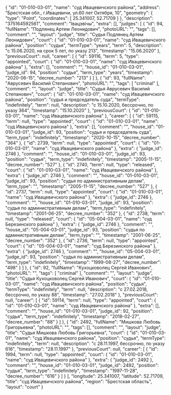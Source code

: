 {
"id": "01-010-03-01",
"name": "суд Ивацевичского района",
"address": "Брестская обл., г.Ивацевичи, ул.60 лет Октября, 10",
"geometry": {
"type": "Point",
"coordinates": [
25.341007, 52.71709
]
},
"description": "375164592561",
"comment": "Івацэвічы",
"extra": [],
"judges": [
{
"id": 94,
"fullName": "Подлянец Артем Леонидович",
"photoURL": "",
"tags": [],
"comment": "",
"layout": "judge",
"title": "Судья Подлянец Артем Леонидович",
"court": {
"id": "01-010-03-01",
"name": "суд Ивацевичского района",
"position": "судья",
"termType": "years",
"term": 5,
"description": "c 15.06.2020, на срок 5 лет, по указу 213",
"timestamp": "15.06.2020"
},
"previousCourt": null,
"career": [
{
"id": 59116,
"term": 5,
"type": "appointed",
"court": {
"id": "01-010-03-01",
"name": "суд Ивацевичского района"
},
"extra": [],
"comment": "",
"house_id": "01-010-03-01",
"judge_id": 94,
"position": "судья",
"term_type": "years",
"timestamp": "2020-06-15",
"decree_number": "213"
}
]
}, {
"id": 93,
"fullName": "Аврусевич Василий Степанович",
"photoURL": "",
"tags": [
"criminal"
],
"comment": "",
"layout": "judge",
"title": "Судья Аврусевич Василий Степанович",
"court": {
"id": "01-010-03-01",
"name": "суд Ивацевичского района",
"position": "судья и председатель суда",
"termType": "indefinitely",
"term": null,
"description": "c 15.10.2020, бессрочно, по указу 364",
"timestamp": "15.10.2020"
},
"previousCourt": {
"id": "01-010-03-01",
"name": "суд Ивацевичского района"
},
"career": [
{
"id": 59115,
"term": null,
"type": "appointed",
"court": {
"id": "01-010-03-01",
"name": "суд Ивацевичского района"
},
"extra": [],
"comment": "",
"house_id": "01-010-03-01",
"judge_id": 93,
"position": "судья и председатель суда",
"term_type": "indefinitely",
"timestamp": "2020-10-15",
"decree_number": "364"
}, {
"id": 2739,
"term": null,
"type": "appointed",
"court": {
"id": "01-010-03-01",
"name": "суд Ивацевичского района"
},
"extra": {
"judge_id": 2746 },
"comment": "",
"house_id": "01-010-03-01",
"judge_id": 93,
"position": "судья",
"term_type": "indefinitely",
"timestamp": "2005-11-15",
"decree_number": "527"
}, {
"id": 2740,
"term": null,
"type": "released",
"court": {
"id": "01-010-03-01",
"name": "суд Ивацевичского района"
},
"extra": {
"judge_id": 2746 },
"comment": "",
"house_id": "01-010-03-01",
"judge_id": 93,
"position": "судья по административным делам",
"term_type": "",
"timestamp": "2005-11-15",
"decree_number": "527"
}, {
"id": 2737,
"term": null,
"type": "appointed",
"court": {
"id": "01-010-03-01",
"name": "суд Ивацевичского района"
},
"extra": {
"judge_id": 2746 },
"comment": "",
"house_id": "01-010-03-01",
"judge_id": 93,
"position": "судья по административным делам",
"term_type": "indefinitely",
"timestamp": "2001-06-25",
"decree_number": "352"
}, {
"id": 2738,
"term": null,
"type": "released",
"court": {
"id": "05-004-03-01",
"name": "суд Березинского района"
},
"extra": {
"judge_id": 2746 },
"comment": "",
"house_id": "05-004-03-01",
"judge_id": 93,
"position": "судья по административным делам",
"term_type": "",
"timestamp": "2001-06-25",
"decree_number": "352"
}, {
"id": 2736,
"term": null,
"type": "appointed",
"court": {
"id": "05-004-03-01",
"name": "суд Березинского района"
},
"extra": {
"judge_id": 2746 },
"comment": "",
"house_id": "05-004-03-01",
"judge_id": 93,
"position": "судья по административным делам",
"term_type": "indefinitely",
"timestamp": "1999-08-27",
"decree_number": "498"
}
]
}, {
"id": 92,
"fullName": "Кухоцковолец Сергей Иванович",
"photoURL": "",
"tags": [
"criminal"
],
"comment": "",
"layout": "judge",
"title": "Судья Кухоцковолец Сергей Иванович",
"court": {
"id": "01-010-03-01",
"name": "суд Ивацевичского района",
"position": "судья",
"termType": "indefinitely",
"term": null,
"description": "c 27.02.2018, бессрочно, по указу 88",
"timestamp": "27.02.2018"
},
"previousCourt": null,
"career": [
{
"id": 59114,
"term": null,
"type": "appointed",
"court": {
"id": "01-010-03-01",
"name": "суд Ивацевичского района"
},
"extra": [],
"comment": "",
"house_id": "01-010-03-01",
"judge_id": 92,
"position": "судья",
"term_type": "indefinitely",
"timestamp": "2018-02-27",
"decree_number": "88"
}
]
}, {
"id": 2492,
"fullName": "Мишкова Любовь Григорьевна",
"photoURL": "",
"tags": [],
"comment": "",
"layout": "judge",
"title": "Судья Мишкова Любовь Григорьевна",
"court": {
"id": "01-010-03-01",
"name": "суд Ивацевичского района",
"position": "судья",
"termType": "indefinitely",
"term": null,
"description": "c 28.11.1997, бессрочно, по указу 616",
"timestamp": "28.11.1997"
},
"previousCourt": null,
"career": [
{
"id": 1994,
"term": null,
"type": "appointed",
"court": {
"id": "01-010-03-01",
"name": "суд Ивацевичского района"
},
"extra": {
"judge_id": 2492 },
"comment": "",
"house_id": "01-010-03-01",
"judge_id": 2492,
"position": "судья",
"term_type": "indefinitely",
"timestamp": "1997-11-28",
"decree_number": "616"
}
]
}
],
"longitude": 25.341007,
"latitude": 52.71709,
"title": "суд Ивацевичского района",
"region": "Брестская область",
"layout": "court"
}

